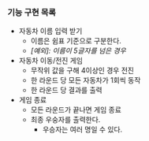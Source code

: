 ### 기능 구현 목록
- 자동차 이름 입력 받기
  - 이름은 쉼표 기준으로 구분한다.
  - _[예외]: 이름이 5글자를 넘은 경우_
- 자동차 이동/전진 게임 
  - 무작위 값을 구해 4이상인 경우 전진
  - 한 라운드 당 모든 자동차가 1회씩 동작
  - 한 라운드 당 결과를 출력
- 게임 종료
  - 모든 라운드가 끝나면 게임 종료
  - 최종 우숭자를 출력한다.
    - 우승자는 여러 명일 수 있다.